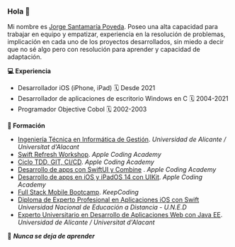 ### Hola 👋

Mi nombre es [Jorge Santamaría Poveda](https://www.linkedin.com/in/jorgesantamariap/).
Poseo una alta capacidad para trabajar en equipo y empatizar, experiencia en la resolución de problemas, implicación en cada uno de los proyectos desarrollados, sin miedo a decir que no sé algo pero con resolución para aprender y capacidad de adaptación.

**💻 Experiencia**
- Desarrollador iOS (iPhone, iPad) 🗓 Desde 2021
- Desarrollador de aplicaciones de escritorio Windows en C 🗓 2004-2021
- Programador Objective Cobol 🗓 2002-2003

**📖 Formación**
- [Ingeniería Técnica en Informática de Gestión](https://web.ua.es/es/oia/documentos/publicaciones/planes-a-extinguir/informatica-gestion.pdf). *Universidad de Alicante / Universitat d'Alacant*
- [Swift Refresh Workshop](https://acoding.academy/formaciones/swift-refresh-workshop/). *Apple Coding Academy*
- [Ciclo TDD, GIT, CI/CD](https://acoding.academy/). *Apple Coding Academy*
- [Desarrollo de apps con SwiftUI y Combine](https://acoding.academy/) . *Apple Coding Academy*
- [Desarrollo de apps en iOS y iPadOS 14 con UIKit](https://acoding.academy/). *Apple Coding Academy*
- [Full Stack Mobile Bootcamp](https://keepcoding.io/nuestros-bootcamps/full-stack-mobile-bootcamp/). *KeepCoding*
- [Diploma de Experto Profesional en Aplicaciones iOS con Swift](https://formacionpermanente.uned.es/tp_actividad/idactividad/10849) *Universidad Nacional de Educación a Distancia - U.N.E.D*
- [Experto Universitario en Desarrollo de Aplicaciones Web con Java EE](http://expertojava.ua.es/experto/publico/2015-16/). *Universidad de Alicante / Universitat d'Alacant*

👀 ***Nunca se deja de aprender***
